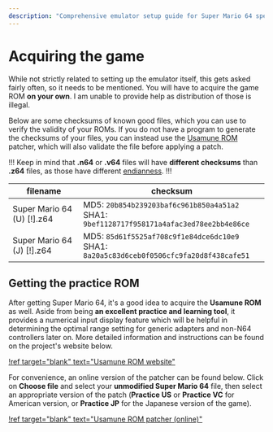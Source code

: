 ```yaml
---
description: "Comprehensive emulator setup guide for Super Mario 64 speedruns"
---
```


# Acquiring the game

While not strictly related to setting up the emulator itself, this gets asked fairly often, so it needs to be mentioned.  You will have to acquire the game ROM **on your own**. I am unable to provide help as distribution of those is illegal. 

Below are some checksums of known good files, which you can use to verify the validity of your ROMs. If you do not have a program to generate the checksums of your files, you can instead use the [Usamune ROM](https://sites.google.com/view/supermario64/usamunepj/usamunerom) patcher, which will also validate the file before applying a patch.

!!!
Keep in mind that **.n64** or **.v64** files will have **different checksums** than **.z64** files, as those have different [endianness](https://en.wikipedia.org/wiki/Endianness).
!!!

| filename | checksum | 
|-|-|
| Super Mario 64 (U) [!].z64 | MD5: `20b854b239203baf6c961b850a4a51a2` <br>SHA1: `9bef1128717f958171a4afac3ed78ee2bb4e86ce` | 
| Super Mario 64 (J) [!].z64 | MD5: `85d61f5525af708c9f1e84dce6dc10e9` <br>SHA1: `8a20a5c83d6ceb0f0506cfc9fa20d8f438cafe51` | 

## Getting the practice ROM

After getting Super Mario 64, it's a good idea to acquire the **Usamune ROM** as well. Aside from being **an excellent practice and learning tool**, it provides a numerical input display feature which will be helpful in determining the optimal range setting for generic adapters and non-N64 controllers later on. More detailed information and instructions can be found on the project's website below.

[!ref target="blank" text="Usamune ROM website"](https://sites.google.com/view/supermario64/usamunepj/usamunerom)

For convenience, an online version of the patcher can be found below. Click on **Choose file** and select your **unmodified Super Mario 64** file, then select an appropriate version of the patch (**Practice US** or **Practice VC** for American version, or **Practice JP** for the Japanese version of the game).

[!ref target="blank" text="Usamune ROM patcher (online)"](https://wermi.neocities.org/usamune)
